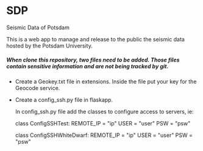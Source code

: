 # SDP
Seismic Data of Potsdam 

This is a web app to manage and release to the public the seismic data hosted by the Potsdam University.

##### When clone this repository, two files need to be added. Those files contain sensitive information and are not being tracked by git.

* Create a Geokey.txt file in extensions. Inside the file put your key for the Geocode service.

* Create a config_ssh.py file in flaskapp.

    
    In config_ssh.py file add the classes to configure access to servers, ie:

    class ConfigSSHTest:
        REMOTE_IP = "ip"
        USER = "user"
        PSW = "psw"
    
    
    class ConfigSSHWhiteDwarf:
        REMOTE_IP = "ip"
        USER = "user"
        PSW = "psw"   
